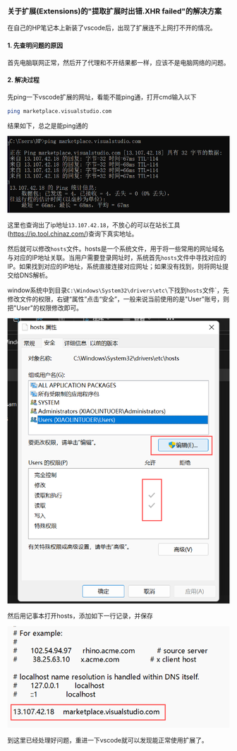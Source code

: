 ### 关于扩展(Extensions)的"提取扩展时出错.XHR failed"的解决方案

在自己的HP笔记本上新装了vscode后，出现了扩展连不上网打不开的情况。

#### 1. 先查明问题的原因

首先电脑联网正常，然后开了代理和不开结果都一样，应该不是电脑网络的问题。

#### 2. 解决过程

先ping一下vscode扩展的网址，看能不能ping通，打开cmd输入以下

```bash
ping marketplace.visualstudio.com
```

结果如下，总之是能ping通的

![ping](/image/extension_1.png)

这里也查询出了ip地址`13.107.42.18`，不放心的可以在站长工具(https://ip.tool.chinaz.com/)查询下真实地址。

然后就可以修改`hosts`文件。hosts是一个系统文件，用于将一些常用的网址域名与对应的IP地址关联。当用户需要登录网址时，系统首先`hosts`文件中寻找对应的IP。如果找到对应的IP地址，系统直接连接对应网址；如果没有找到，则将网址提交给DNS解析。

window系统中到目录`C:\Windows\System32\drivers\etc\`下找到`hosts`文件`，先修改文件的权限，右键“属性”点击“安全”，一般来说当前使用的是"User"账号，则把"User"的权限修改即可。

![hosts](/image/extension_2.png)

然后用记事本打开hosts，添加如下一行记录，并保存

![hosts2](/image/extension_3.png)

到这里已经处理好问题，重进一下vscode就可以发现能正常使用扩展了。